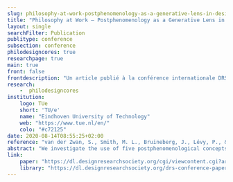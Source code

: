 ```yaml
---
slug: philosophy-at-work-postphenomenology-as-a-generative-lens-in-design-research-and-practice
title: "Philosophy at Work – Postphenomenology as a Generative Lens in Design Research and Practice"
layout: single
searchFilter: Publication
publitype: conference
subsection: conference
philodesigncores: true
researchpage: true
main: true
front: false
frontdescription: "Un article publié à la conférence internationale DRS20"
research: 
    -  philodesigncores
institution:
    logo: TUe
    short: 'TU/e'
    name: "Eindhoven University of Technology"
    web: "https://www.tue.nl/en/"
    colo: "#c72125"
date: 2020-08-14T08:55:25+02:00
reference: "van der Zwan, S., Smith, M. L., Bruineberg, J., Lévy, P., & Hummels, C. C. M. (2020). Philosophy at Work - Postphenomenology as a Generative Lens in Design Research and Practice. Proceedings of the Design Research Society 2020, DRS2020, Sydney, Australia (online). https://doi.org/10.21606/drs.2020.337"
abstract: "We investigate the use of five postphenomenological concepts by bringing them to design practice and using them as a “generative lens” in design research. The use of these concepts in design research creates tension between the general and the particular. In a constructive design research process, we resolve this tension. We follow two complementary lines of inquiry: first, we design a ritual to support a postphenomenological analysis of the workplace. We discuss insights regarding ordering and formulation of the concepts, selecting a technological intermediary and assessing technologies. In the second, we use postphenomenology as a generative lens in designing the ritual. We discuss the iterative process in which the designer shapes specific uses by proposing different designs and reflecting on them using postphenomenological concepts. These reflections point to a responsibility of the designer to incorporate ways of being, ways of knowing and values on top of specific uses and utility."
link:
    paper: "https://dl.designresearchsociety.org/cgi/viewcontent.cgi?article=1205&context=drs-conference-papers"
    library: "https://dl.designresearchsociety.org/drs-conference-papers/drs2020/researchpapers/116/"
---
```


